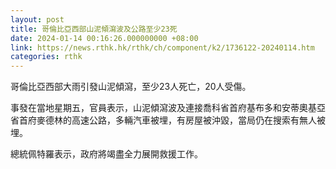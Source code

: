 ```yaml
---
layout: post
title: 哥倫比亞西部山泥傾瀉波及公路至少23死
date: 2024-01-14 00:16:26.000000000 +08:00
link: https://news.rthk.hk/rthk/ch/component/k2/1736122-20240114.htm
categories: rthk
---
```


哥倫比亞西部大雨引發山泥傾瀉，至少23人死亡，20人受傷。

事發在當地星期五，官員表示，山泥傾瀉波及連接喬科省首府基布多和安蒂奧基亞省首府麥德林的高速公路，多輛汽車被埋，有房屋被沖毀，當局仍在搜索有無人被埋。

總統佩特羅表示，政府將竭盡全力展開救援工作。
